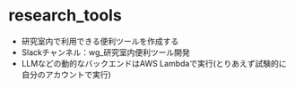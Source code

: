 # research_tools

- 研究室内で利用できる便利ツールを作成する
- Slackチャンネル：wg_研究室内便利ツール開発
- LLMなどの動的なバックエンドはAWS Lambdaで実行(とりあえず試験的に自分のアカウントで実行)
